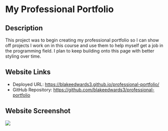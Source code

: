 # My Professional Portfolio

## Description

This project was to begin creating my professional portfolio so I can show off projects I work on in this course and use them to help myself get a job in the programming field. I plan to keep building onto this page with better styling over time. 

## Website Links

- Deployed URL: https://blakeedwards3.github.io/professional-portfolio/
- GitHub Repository: https://github.com/blakeedwards3/professional-portfolio

## Website Screenshot

![](assets/images/webpage-screenshot.png)
